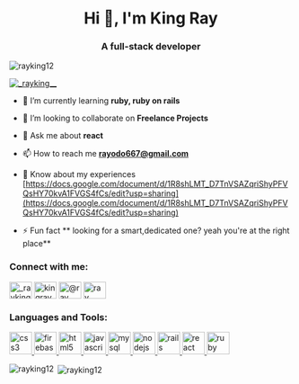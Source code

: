 <h1 align="center">Hi 👋, I'm King Ray</h1>
<h3 align="center">A full-stack developer</h3>

<p align="left"> <img src="https://komarev.com/ghpvc/?username=rayking12&label=Profile%20views&color=0e75b6&style=flat" alt="rayking12" /> </p>

<p align="left"> <a href="https://twitter.com/_rayking__" target="blank"><img src="https://img.shields.io/twitter/follow/_rayking__?logo=twitter&style=for-the-badge" alt="_rayking__" /></a> </p>

- 🌱 I’m currently learning **ruby, ruby on rails**

- 👯 I’m looking to collaborate on **Freelance Projects**

- 💬 Ask me about **react**

- 📫 How to reach me **rayodo667@gmail.com**

- 📄 Know about my experiences [https://docs.google.com/document/d/1R8shLMT_D7TnVSAZqriShyPFVQsHY70kvA1FVGS4fCs/edit?usp=sharing](https://docs.google.com/document/d/1R8shLMT_D7TnVSAZqriShyPFVQsHY70kvA1FVGS4fCs/edit?usp=sharing)

- ⚡ Fun fact ** looking for a smart,dedicated one? yeah you're at the right place**

<h3 align="left">Connect with me:</h3>
<p align="left">
<a href="https://twitter.com/_rayking__" target="blank"><img align="center" src="https://cdn.jsdelivr.net/npm/simple-icons@3.0.1/icons/twitter.svg" alt="_rayking__" height="30" width="40" /></a>
<a href="https://linkedin.com/in/kingray" target="blank"><img align="center" src="https://cdn.jsdelivr.net/npm/simple-icons@3.0.1/icons/linkedin.svg" alt="kingray" height="30" width="40" /></a>
<a href="https://medium.com/@ray king" target="blank"><img align="center" src="https://cdn.jsdelivr.net/npm/simple-icons@3.0.1/icons/medium.svg" alt="@ray king" height="30" width="40" /></a>
<a href="https://www.hackerrank.com/ray king" target="blank"><img align="center" src="https://cdn.jsdelivr.net/npm/simple-icons@3.0.1/icons/hackerrank.svg" alt="ray king" height="30" width="40" /></a>
</p>

<h3 align="left">Languages and Tools:</h3>
<p align="left"> <a href="https://www.w3schools.com/css/" target="_blank"> <img src="https://devicons.github.io/devicon/devicon.git/icons/css3/css3-original-wordmark.svg" alt="css3" width="40" height="40"/> </a> <a href="https://firebase.google.com/" target="_blank"> <img src="https://www.vectorlogo.zone/logos/firebase/firebase-icon.svg" alt="firebase" width="40" height="40"/> </a> <a href="https://www.w3.org/html/" target="_blank"> <img src="https://devicons.github.io/devicon/devicon.git/icons/html5/html5-original-wordmark.svg" alt="html5" width="40" height="40"/> </a> <a href="https://developer.mozilla.org/en-US/docs/Web/JavaScript" target="_blank"> <img src="https://devicons.github.io/devicon/devicon.git/icons/javascript/javascript-original.svg" alt="javascript" width="40" height="40"/> </a> <a href="https://www.mysql.com/" target="_blank"> <img src="https://devicons.github.io/devicon/devicon.git/icons/mysql/mysql-original-wordmark.svg" alt="mysql" width="40" height="40"/> </a> <a href="https://nodejs.org" target="_blank"> <img src="https://devicons.github.io/devicon/devicon.git/icons/nodejs/nodejs-original-wordmark.svg" alt="nodejs" width="40" height="40"/> </a> <a href="https://rubyonrails.org" target="_blank"> <img src="https://devicons.github.io/devicon/devicon.git/icons/rails/rails-original-wordmark.svg" alt="rails" width="40" height="40"/> </a> <a href="https://reactjs.org/" target="_blank"> <img src="https://devicons.github.io/devicon/devicon.git/icons/react/react-original-wordmark.svg" alt="react" width="40" height="40"/> </a> <a href="https://www.ruby-lang.org/en/" target="_blank"> <img src="https://devicons.github.io/devicon/devicon.git/icons/ruby/ruby-original-wordmark.svg" alt="ruby" width="40" height="40"/> </a> </p>

<p><img align="left" src="https://github-readme-stats.vercel.app/api/top-langs?username=rayking12&show_icons=true&locale=en&layout=compact" alt="rayking12" /></p>

<p>&nbsp;<img align="center" src="https://github-readme-stats.vercel.app/api?username=rayking12&show_icons=true&locale=en" alt="rayking12" /></p>

